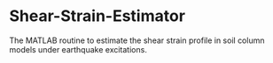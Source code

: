 # Shear-Strain-Estimator
The MATLAB routine to estimate the shear strain profile in soil column models under earthquake excitations.

